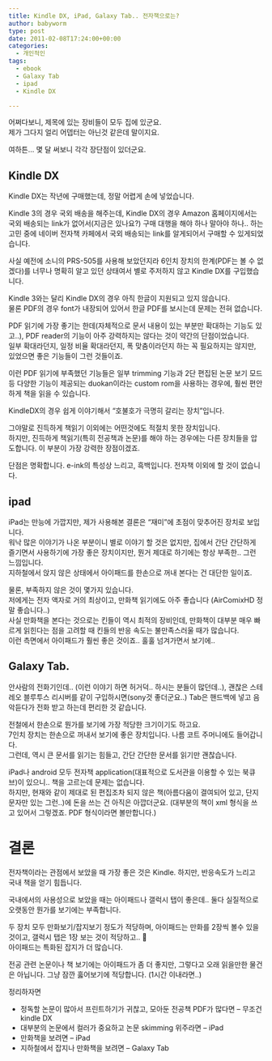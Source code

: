 ```yaml
---
title: Kindle DX, iPad, Galaxy Tab.. 전자책으로는?
author: babyworm
type: post
date: 2011-02-08T17:24:00+00:00
categories:
  - 개인적인
tags:
  - ebook
  - Galaxy Tab
  - ipad
  - Kindle DX

---
```

어쩌다보니, 제목에 있는 장비들이 모두 집에 있군요.<br>
제가 그다지 얼리 어뎁터는 아닌것 같은데 말이지요.

여하튼&#8230; 몇 달 써보니 각각 장단점이 있더군요.

## Kindle DX
Kindle DX는 작년에 구매했는데, 정말 어렵게 손에 넣었습니다.

Kindle 3의 경우 국외 배송을 해주는데, Kindle DX의 경우 Amazon 홈페이지에서는 국외 배송되는 link가 없어서(지금은 있나요?) 구매 대행을 해야 하나 말아야 하나.. 하는 고민 중에 네이버 전자책 카페에서 국외 배송되는 link를 알게되어서 구매할 수 있게되었습니다.


사실 예전에 소니의 PRS-505를 사용해 보았던지라 6인치 장치의 한계(PDF는 볼 수 없겠다)를 너무나 명확히 알고 있던 상태여서 별로 주저하지 않고 Kindle DX를 구입했습니다.

Kindle 3와는 달리 Kindle DX의 경우 아직 한글이 지원되고 있지 않습니다. <br>
물론 PDF의 경우 font가 내장되어 있어서 한글 PDF를 보시는데 문제는 전혀 없습니다.


PDF 읽기에 가장 좋기는 한데(자체적으로 문서 내용이 있는 부분만 확대하는 기능도 있고..), PDF reader의 기능이 아주 강력하지는 않다는 것이 약간의 단점이었습니다.<br>
일부 확대라던지, 일정 비율 확대라던지, 폭 맞춤이라던지 하는 꼭 필요하지는 않지만, 있었으면 좋은 기능들이 그런 것들이죠.


이런 PDF 읽기에 부족했던 기능들은 일부 trimming 기능과 2단 편집된 논문 보기 모드 등 다양한 기능이 제공되는 duokan이라는 custom rom을 사용하는 경우에, 훨씬 편안하게 책을 읽을 수 있습니다.

KindleDX의 경우 쉽게 이야기해서 &#8220;호불호가 극명히 갈리는 장치&#8221;입니다.

그야말로 진득하게 책읽기 이외에는 어떤것에도 적절치 못한 장치입니다. <br>
하지만, 진득하게 책읽기(특히 전공책과 논문)를 해야 하는 경우에는 다른 장치들을 압도합니다. 이 부분이 가장 강력한 장점이겠죠.

단점은 명확합니다. e-ink의 특성상 느리고, 흑백입니다. 전자책 이외에 할 것이 없습니다.


## ipad
iPad는 만능에 가깝지만, 제가 사용해본 결론은 &#8220;재미&#8221;에 초점이 맞추어진 장치로 보입니다.
<br>
워낙 많은 이야기가 나온 부분이니 별로 이야기 할 것은 없지만, 집에서 간단 간단하게 즐기면서 사용하기에 가장 좋은 장치이지만, 뭔거 제대로 하기에는 항상 부족한.. 그런 느낌입니다.
<br>
지하철에서 앉지 않은 상태에서 아이패드를 한손으로 꺼내 본다는 건 대단한 일이죠.

물론, 부족하지 않은 것이 몇가지 있습니다.
<br>
저에게는 전자 액자로 거의 최상이고, 만화책 읽기에도 아주 좋습니다 (AirComixHD 정말 좋습니다..)
<br>
사실 만화책을 본다는 것으로는 킨들이 역시 최적의 장비인데, 만화책이 대부분 매우 빠르게 읽힌다는 점을 고려할 때 킨들의 반응 속도는 불만족스러울 때가 많습니다.
<br>
이런 측면에서 아이패드가 훨씬 좋은 것이죠.. 훌훌 넘겨가면서 보기에..

## Galaxy Tab.

안사람의 전화기인데.. (이런 이야기 하면 허거덕.. 하시는 분들이 많던데..), 괜찮은 스테레오 블루투스 리시버를 같이 구입하시면(sony것 좋더군요..) Tab은 핸드백에 넣고 음악듣다가 전화 받고 하는데 편리한 것 같습니다.

전철에서 한손으로 뭔가를 보기에 가장 적당한 크기이기도 하고요.
<br>
7인치 장치는 한손으로 꺼내서 보기에 좋은 장치입니다. 나름 코트 주머니에도 들어갑니다.
<br>
그런데, 역시 큰 문서를 읽기는 힘들고, 간단 간단한 문서를 읽기만 괜찮습니다.

iPad나 android 모두 전자책 application(대표적으로 도서관을 이용할 수 있는 북큐브)이 있으니.. 책을 고르는데 문제는 없습니다.
<br>
하지만, 현재와 같이 제대로 된 편집조차 되지 않은 책(아름다움이 결여되어 있고, 단지 문자만 있는 그런..)에 돈을 쓰는 건 아직은 아깝더군요. (대부분의 책이 xml 형식을 쓰고 있어서 그렇겠죠. PDF 형식이라면 볼만합니다.)


# 결론
전자책이라는 관점에서 보았을 때 가장 좋은 것은 Kindle. 하지만, 반응속도가 느리고 국내 책을 얻기 힘듭니다.

국내에서의 사용성으로 보았을 때는 아이패드나 갤럭시 탭이 좋은데..
둘다 실질적으로 오랫동안 뭔가를 보기에는 부족합니다.


두 장치 모두 만화보기/잡지보기 정도가 적당하며,  아이패드는 만화를 2장씩 볼수 있을 것이고, 갤럭시 탭은 1장 보는 것이 적당하고.. 🙂
<br>
아이패드는 특화된 잡지가 더 많습니다.

전공 관련 논문이나 책 보기에는 아이패드가 좀 더 좋지만, 그렇다고 오래 읽을만한 물건은 아닙니다. 그냥 잠깐 훓어보기에 적당합니다. (1시간 이내라면..)

정리하자면
- 정독할 논문이 많아서 프린트하기가 귀찮고, 모아둔 전공책 PDF가 많다면 &#8211; 무조건 kindle DX
- 대부분의 논문에서 컬러가 중요하고 논문 skimming 위주라면 &#8211; iPad
- 만화책을 보려면 &#8211; iPad
- 지하철에서 잡지나 만화책을 보려면 &#8211; Galaxy Tab